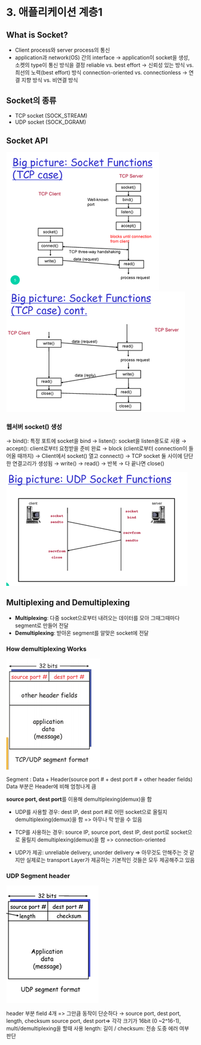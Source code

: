 # 3. 애플리케이션 계층1

## What is Socket?

- Client process와 server process의 통신
- application과 network(OS) 간의 interface
  → application이 socket을 생성, 소켓의 type이 통신 방식을 결정
  reliable vs. best effort
  → 신뢰성 있는 방식 vs. 최선의 노력(best effort) 방식
  connection-oriented vs. connectionless
  → 연결 지향 방식 vs. 비연결 방식

## Socket의 종류

- TCP socket (SOCK_STREAM)
- UDP socket (SOCK_DGRAM)

## Socket API

![alt text](image_01.png)
![alt text](image_02.png)


### 웹서버 socket() 생성

→ bind(): 특정 포트에 socket을 bind
→ listen(): socket을 listen용도로 사용
→ accept(): client로부터 요청받을 준비 완료
→ block (client로부터 connection이 들어올 때까지)
→ Client에서 socket() 열고 connect()
→ TCP socket 둘 사이에 단단한 연결고리가 생성됨
→ write() → read() → 반복 → 다 끝나면 close()

![alt text](image_03.png)

## Multiplexing and Demultiplexing

- **Multiplexing**: 다중 socket으로부터 내려오는 데이터를 모아 그때그때마다 segment로 만들어 전달
- **Demultiplexing**: 받아온 segment를 알맞은 socket에 전달

### How demultiplexing Works

![alt text](image_04.png)



Segment : Data + Header(source port # + dest port # + other header fields)
Data 부분은 Header에 비해 엄청나게 큼

**source port, dest port**를 이용해 demultiplexing(demux)을 함

- UDP를 사용할 경우: dest IP, dest port #로 어떤 socket으로 올릴지 demultiplexing(demux)을 함 => 아무나 막 받을 수 있음

- TCP를 사용하는 경우: source IP, source port, dest IP, dest port로 socket으로 올릴지 demultiplexing(demux)을 함 => connection-oriented

- UDP가 제공: unreliable delivery, unorder delivery
  => 아무것도 안해주는 것 같지만 실제로는 transport Layer가 제공하는 기본적인 것들은 모두 제공해주고 있음

### UDP Segment header

![alt text](image_05.png)



header 부분 field 4개 => 그만큼 동작이 단순하다
→ source port, dest port, length, checksum
source port, dest port=> 각각 크기가 16bit (0 ~2^16-1), multi/demultiplexing을 할때 사용
length: 길이 / checksum: 전송 도중 에러 여부 판단
